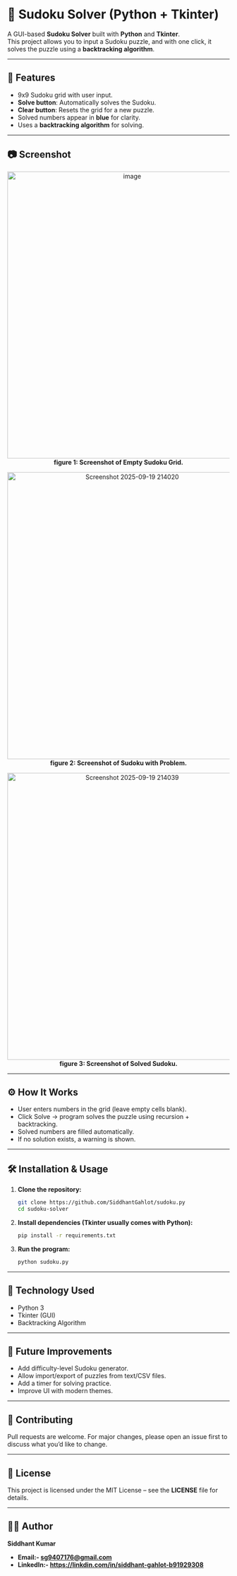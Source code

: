 # 🧩 Sudoku Solver (Python + Tkinter)

A GUI-based **Sudoku Solver** built with **Python** and **Tkinter**.  
This project allows you to input a Sudoku puzzle, and with one click, it solves the puzzle using a **backtracking algorithm**.  

---

## 🚀 Features
- 9x9 Sudoku grid with user input.
- **Solve button**: Automatically solves the Sudoku.
- **Clear button**: Resets the grid for a new puzzle.
- Solved numbers appear in **blue** for clarity.
- Uses a **backtracking algorithm** for solving.

---

## 📷 Screenshot
<p align = "center">
    <img width="550" height="650" alt="image" src="https://github.com/user-attachments/assets/5ca5da4c-b038-4f32-a961-fab91a6e7877" />
    <br>
    <b>figure 1: Screenshot of Empty Sudoku Grid.</b>
</p>

<p align = "center">
    <img width="550" height="650" alt="Screenshot 2025-09-19 214020" src="https://github.com/user-attachments/assets/1722c184-e43c-4754-a507-90281aafac0b" />
    <br>
    <b>figure 2: Screenshot of Sudoku with Problem.</b>
</p>

<p align = "center">
    <img width="550" height="650" alt="Screenshot 2025-09-19 214039" src="https://github.com/user-attachments/assets/709f5762-2a76-48c9-8c73-1c9ee734dabb" />
    <br>
    <b>figure 3: Screenshot of Solved Sudoku.</b>
</p>

---

## ⚙️ How It Works
- User enters numbers in the grid (leave empty cells blank).
- Click Solve → program solves the puzzle using recursion + backtracking.
- Solved numbers are filled automatically.
- If no solution exists, a warning is shown.

---

## 🛠️ Installation & Usage
1. **Clone the repository:**

    ```bash
   git clone https://github.com/SiddhantGahlot/sudoku.py
   cd sudoku-solver

2. **Install dependencies (Tkinter usually comes with Python):**

   ```bash
   pip install -r requirements.txt

3. **Run the program:**

   ```bash
   python sudoku.py

---

## 📖 Technology Used
- Python 3
- Tkinter (GUI)
- Backtracking Algorithm

---

## 🎯 Future Improvements
- Add difficulty-level Sudoku generator.
- Allow import/export of puzzles from text/CSV files.
- Add a timer for solving practice.
- Improve UI with modern themes.

---

## 🤝 Contributing
Pull requests are welcome. For major changes, please open an issue first to discuss what you’d like to change.

---

## 📜 License
This project is licensed under the MIT License – see the **LICENSE** file for details.

---

## 👨‍💻 Author
**Siddhant Kumar**
- **Email:- sg9407176@gmail.com**
- **LinkedIn:- https://linkdin.com/in/siddhant-gahlot-b91929308**
